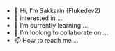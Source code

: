 - 👋 Hi, I’m  Sakkarin (Flukedev2)
- 👀  interested in ...
- 🌱 I’m currently learning ...
- 💞️ I’m looking to collaborate on ...
- 📫 How to reach me ...

<!---
sakkarin24n/Flukedev2 is a ✨ special ✨ repository because its `README.md` (this file) appears on your GitHub profile.
You can click the Preview link to take a look at your changes.
--->
